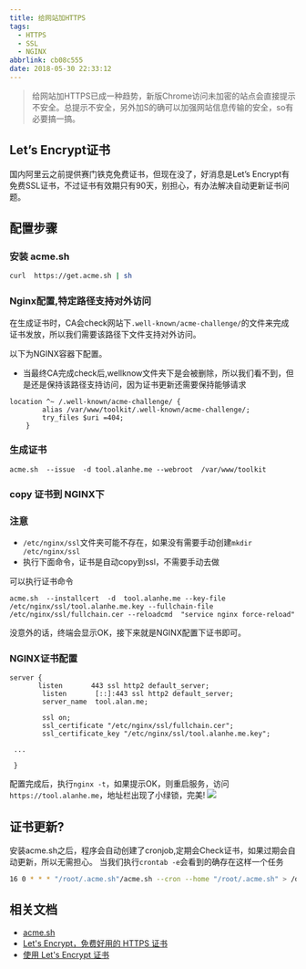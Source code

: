 ```yaml
---
title: 给网站加HTTPS
tags:
  - HTTPS
  - SSL
  - NGINX
abbrlink: cb08c555
date: 2018-05-30 22:33:12
---
```

> 给网站加HTTPS已成一种趋势，新版Chrome访问未加密的站点会直接提示不安全。总提示不安全，另外加S的确可以加强网站信息传输的安全，so有必要搞一搞。

## Let’s Encrypt证书
国内阿里云之前提供赛门铁克免费证书，但现在没了，好消息是Let’s Encrypt有免费SSL证书，不过证书有效期只有90天，别担心，有办法解决自动更新证书问题。

## 配置步骤

### 安装 acme.sh
```bash
curl  https://get.acme.sh | sh

```
### Nginx配置,特定路径支持对外访问
在生成证书时，CA会check网站下`.well-known/acme-challenge/`的文件来完成证书发放，所以我们需要该路径下文件支持对外访问。

以下为NGINX容器下配置。
- 当最终CA完成check后,wellknow文件夹下是会被删除，所以我们看不到，但是还是保持该路径支持访问，因为证书更新还需要保持能够请求

```
location ^~ /.well-known/acme-challenge/ {
        alias /var/www/toolkit/.well-known/acme-challenge/;
        try_files $uri =404;
    }
```

### 生成证书

```
acme.sh  --issue  -d tool.alanhe.me --webroot  /var/www/toolkit

```

### copy 证书到 NGINX下

### 注意
- `/etc/nginx/ssl`文件夹可能不存在，如果没有需要手动创建`mkdir /etc/nginx/ssl`
- 执行下面命令，证书是自动copy到ssl，不需要手动去做

可以执行证书命令

```
acme.sh  --installcert  -d  tool.alanhe.me --key-file   /etc/nginx/ssl/tool.alanhe.me.key --fullchain-file /etc/nginx/ssl/fullchain.cer --reloadcmd  "service nginx force-reload"
```
没意外的话，终端会显示OK，接下来就是NGINX配置下证书即可。

### NGINX证书配置

```
server {
       listen       443 ssl http2 default_server;
        listen       [::]:443 ssl http2 default_server;
        server_name  tool.alan.me;

        ssl on;
        ssl_certificate "/etc/nginx/ssl/fullchain.cer";
        ssl_certificate_key "/etc/nginx/ssl/tool.alanhe.me.key";
        
 ...
 
 }       

```
配置完成后，执行`nginx -t`，如果提示OK，则重启服务，访问`https://tool.alanhe.me`，地址栏出现了小绿锁，完美!
![](http://or0g12e5e.bkt.clouddn.com/blog/2018-05-31-030134.png)

## 证书更新?
安装acme.sh之后，程序会自动创建了cronjob,定期会Check证书，如果过期会自动更新，所以无需担心。
当我们执行`crontab -e`会看到的确存在这样一个任务
```bash
16 0 * * * "/root/.acme.sh"/acme.sh --cron --home "/root/.acme.sh" > /dev/null
```

## 相关文档
+ [acme.sh](https://github.com/Neilpang/acme.sh/wiki/%E8%AF%B4%E6%98%8E)
+ [Let's Encrypt，免费好用的 HTTPS 证书](https://imququ.com/post/letsencrypt-certificate.html)
+ [使用 Let's Encrypt 证书](https://czjake.com/blog/article/https-certificate-letsencrypt)